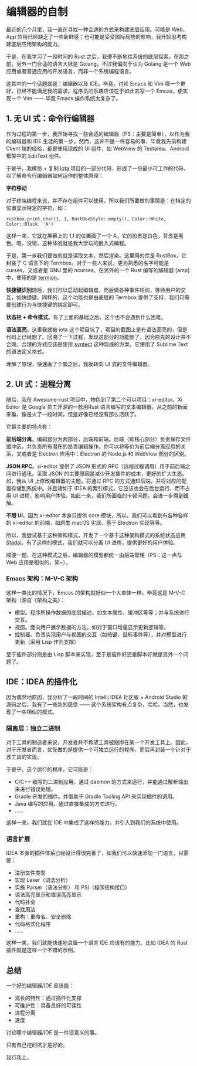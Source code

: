 # 编辑器的自制

最近的几个月里，我一直在寻找一种合适的方式来构建底层应用。可能是 Web、App 应用已经缺乏了一些新鲜感；也可能是受受国际局势的影响，我开始思考构建底层应用架构的能力。

于是，在我学习了一段时间的 Rust 之后，我便不断地往系统的底层探索。在那之前，另外一门合适的语言大抵是 Golang，不过我偏向于认为 Golang 是一个 Web 应用或者普通应用的开发语言，而非一个系统编程语言。

这其中的一个话题就是：编辑器以及 IDE。毕竟，讨论 Emacs 和 Vim 哪一个更好，已经不能满足我的需求。程序员的乐趣应该在于如此去写一个 Emcas，便实现一个 Vim —— 毕竟 Emacs 操作系统太复杂了。

## 1. 无 UI 式：命令行编辑器

作为过程的第一步，我开始寻找一些合适的编辑器（PS：主要是简单），以作为我的编辑器和 IDE 生涯的第一步。然而，这并不是一件容易的事，毕竟我先前构建 Client 端的经验，都是使用现成的 UI 组件，如 WebView 的 Textarea、Android 框架中的 EditText 组件。

于是乎，我模仿 + 复制 [Iota](https://github.com/gchp/iota) 项目的一部分代码，形成了一份最小可工作的代码，以了解命令行编辑器如何运作的整体原理：

**字符移动**

对于终端编程来说，并不存在组件可以使用，所以我们所要做的事情是：在特定的位置显示特定的字符，如：

```
rustbox.print_char(1, 1, RustBoxStyle::empty(), Color::White, Color::Black, 'A')
```

这样一来，它就在屏幕上的 1,1 的位置画了一个 A，它的前景是白色，背景是黑色。嗯，没错，这种体验就是我大学玩的嵌入式编程。

于是，第一步我们要做的就是读取文本，然后渲染。这里用的库是 RustBox，它封装了 C 语言下的 Termbox。对于一些人来说，更为熟悉的名字可能是 curses，又或者是 GNU 里的 ncurses。在另外的一个 Rust 编写的编辑器 [amp] 中，使用的是 [termion](https://github.com/jmacdonald/amp)。

**快捷键识别**随后，我们可以启动起编辑器，而后做各种事件轮询，等待用户的交互，如快捷键。同样的，这个功能也是由底层的 Termbox 提供了支持，我们只需要创建行为与快捷键的绑定即可。

**状态栏 + 命令模式**。有了上面的基础之后，这个也不会遇到什么困难。

**语法高亮**。这里我就被 iota 这个项目坑了，项目的截图上是有语法高亮的，但是代码上已经删了。回溯了一下过程，发现这部分的功能删了，因为原先的设计并不合理。合理的方式应该是使用 [syntect](https://github.com/trishume/syntect) 这种现成的方案，它使用了 Sublime Text 的语法定义格式。

理解了原理，快速画了个瓢之后，我就转向 UI 式的文件编辑器。

## 2. UI 式：进程分离

随后，我在 Awesome-rust 项目中，物色到了第二个可以项目：xi-editor。Xi Editor 是 Google 员工开源的一款用Rust 语言编写的文本编辑器。从之前的新闻来看，像是火了一段时间，但是好像已经没有那么活跃了。

它最主要的特点有：

**前后端分离**。编辑器分为两部分，后端和前端。后端（即核心部分）负责保存文件缓冲区，并负责所有潜在的昂贵编辑操作。你可以将等价为前后端分离应用的关系，又或者是 Electron 应用中：Electron 的 Node.js 和 WebView 部分的区别。

**JSON RPC**。xi-editor 提供了 JSON 形式的 RPC（远程过程调用）用于前后端之间进行通讯。采取 JSON 的主要原因是减少开发插件的成本，更好的扩大生态。如，我从 UI 上修改编辑器的主题，将通过 RPC 的方式通知后端，并将对应的配置存储到系统中。并且诸如于 IDEA 的索引模式，它应该也会在后台运行，而不占用 UI 进程，影响用户体验。如此一来，我们所面临的卡顿问题，会进一步得到缓解。

**不限 UI**。因为 xi-editor 本身只提供 core 模块，所以，我们可以看到有各种各样的 xi-editor 的前端，如原生 macOS 实现、基于 Electron 实现等等。

所以，我尝试基于这种架构模式，开发了一个基于这种架构模式的系统状态应用 [Stadal](https://github.com/phodal/stadal/)。有了这样的模式，我们就可以分离 UI 进程，提供更好的用户体验。

顺便一题，在这种模式之后，编辑器的模型都统一由后端管理（PS：这一点与 Web 应用是相似的，笑~）。

### Emacs 架构：M-V-C 架构

这样一类比的情况下，Emcas 的架构就好似一个大单体一样。毕竟这是 M-V-C 架构（源自《架构之美》：

 - 模型。程序所操作数据的底层描述，如文本属性、缓冲区等等；并与系统进行交互。
 - 视图。面向用户展示数据的方法，如对于窗口增量显示更新逻辑等。
 - 控制器。负责实现用户与视图的交互（如按键、鼠标事件等），并对模型进行更新（采用 Lisp 作为支撑）

至于插件部分则是由 Lisp 脚本来实现，至于是插件好还是脚本好就是另外一个问题了。

## IDE：IDEA 的插件化

因为偶然地原因，我分析了一段时间的 Intellij IDEA 社区版 + Android Studio 的源码之后，我有了一些新的感受 —— 这个系统架构有点复杂，哈哈。当然，也发现了一些相似的模式。

### 隔离层：独立二进制

对于工具的制造者来说，开发者并不希望工具被捆绑在某一个开发工具上。因此，对于开发者而言，优先做的是提供一个可独立运行的程序，而后再封装一个针对于该工具的实现。

于是乎，这个运行的程序，它可能是：

 - C/C++ 编写的二进制应用。通过 daemon 的方式来运行，并能通过解析输出来进行错误处理。
 - Gradle 开发的插件。并借助于 Gradle Tooling API 来实现插件的调用。
 - Java 编写的应用。通过直接集成的方式进行。
 - ……

这样一来，我们就在 IDE 中集成了这样的能力，并引入到我们的系统中使用。

### 语言扩展

IDEA 本身的插件体系已经设计得很完善了，如我们可以快速添加一门语言，只需要：

 - 注册文件类型
 - 实现 Lexer（词法分析）
 - 实施 Parser（语法分析） 和 PSI（程序结构接口）
 - 语法高亮显示和错误高亮显示
 - 代码补全
 - 查找用法
 - 重构：重命名、安全删除
 - 代码格式化程序
 - ……

这样一来，我们就能快速地具备一个语言 IDE 应该有的能力。比如 IDEA 的 Rust 插件就是这样一个不错的示例。

## 总结

一个好的编辑器/IDE 应该能：

 - 滋长的特性：通过插件化支撑
 - 可维护性：具备良好的可读性
 - 进程分离
 - 速度

讨论哪个编辑器/IDE 是一件没意义的事。

只有自己挖的坑才是好的。

我行我上。



